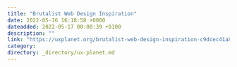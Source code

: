 ```yaml
---
title: "Brutalist Web Design Inspiration"
date: 2022-05-16 16:18:58 +0000
dateadded: 2022-05-17 00:00:39 +0100
description: ""
link: "https://uxplanet.org/brutalist-web-design-inspiration-c9dcec41a87?source=rss----819cc2aaeee0---4"
category:
directory: _directory/ux-planet.md
---
```

